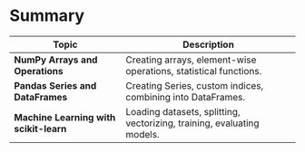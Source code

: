 # Summary
| **Topic**                          | **Description**                                         |
|------------------------------------|---------------------------------------------------------|
| **NumPy Arrays and Operations**    | Creating arrays, element-wise operations, statistical functions. |
| **Pandas Series and DataFrames**   | Creating Series, custom indices, combining into DataFrames.  |
| **Machine Learning with scikit-learn** | Loading datasets, splitting, vectorizing, training, evaluating models. |
